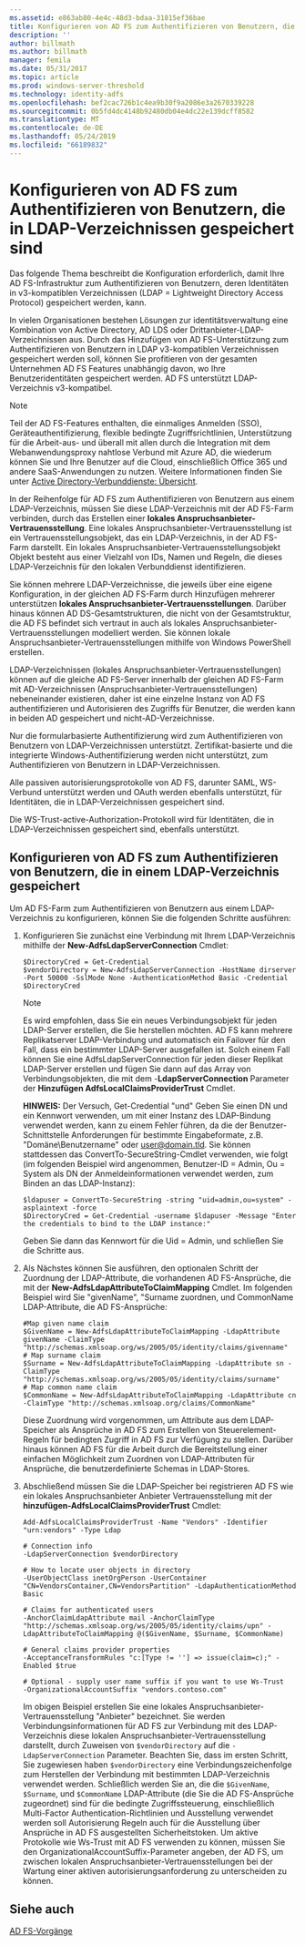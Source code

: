 ```yaml
---
ms.assetid: e863ab80-4e4c-48d3-bdaa-31815ef36bae
title: Konfigurieren von AD FS zum Authentifizieren von Benutzern, die in LDAP-Verzeichnissen gespeichert sind
description: ''
author: billmath
ms.author: billmath
manager: femila
ms.date: 05/31/2017
ms.topic: article
ms.prod: windows-server-threshold
ms.technology: identity-adfs
ms.openlocfilehash: bef2cac726b1c4ea9b30f9a2086e3a2670339228
ms.sourcegitcommit: 0b5fd4dc4148b92480db04e4dc22e139dcff8582
ms.translationtype: MT
ms.contentlocale: de-DE
ms.lasthandoff: 05/24/2019
ms.locfileid: "66189832"
---
```

# <a name="configure-ad-fs-to-authenticate-users-stored-in-ldap-directories"></a>Konfigurieren von AD FS zum Authentifizieren von Benutzern, die in LDAP-Verzeichnissen gespeichert sind

Das folgende Thema beschreibt die Konfiguration erforderlich, damit Ihre AD FS-Infrastruktur zum Authentifizieren von Benutzern, deren Identitäten in v3-kompatiblen Verzeichnissen (LDAP = Lightweight Directory Access Protocol) gespeichert werden, kann.

In vielen Organisationen bestehen Lösungen zur identitätsverwaltung eine Kombination von Active Directory, AD LDS oder Drittanbieter-LDAP-Verzeichnissen aus. Durch das Hinzufügen von AD FS-Unterstützung zum Authentifizieren von Benutzern in LDAP v3-kompatiblen Verzeichnissen gespeichert werden soll, können Sie profitieren von der gesamten Unternehmen AD FS Features unabhängig davon, wo Ihre Benutzeridentitäten gespeichert werden. AD FS unterstützt LDAP-Verzeichnis v3-kompatibel.

> [!NOTE]
> Teil der AD FS-Features enthalten, die einmaliges Anmelden (SSO), Geräteauthentifizierung, flexible bedingte Zugriffsrichtlinien, Unterstützung für die Arbeit-aus- und überall mit allen durch die Integration mit dem Webanwendungsproxy nahtlose Verbund mit Azure AD, die wiederum können Sie und Ihre Benutzer auf die Cloud, einschließlich Office 365 und andere SaaS-Anwendungen zu nutzen.  Weitere Informationen finden Sie unter [Active Directory-Verbunddienste: Übersicht](../../ad-fs/AD-FS-2016-Overview.md).

In der Reihenfolge für AD FS zum Authentifizieren von Benutzern aus einem LDAP-Verzeichnis, müssen Sie diese LDAP-Verzeichnis mit der AD FS-Farm verbinden, durch das Erstellen einer **lokales Anspruchsanbieter-Vertrauensstellung**.  Eine lokales Anspruchsanbieter-Vertrauensstellung ist ein Vertrauensstellungsobjekt, das ein LDAP-Verzeichnis, in der AD FS-Farm darstellt. Ein lokales Anspruchsanbieter-Vertrauensstellungsobjekt Objekt besteht aus einer Vielzahl von IDs, Namen und Regeln, die dieses LDAP-Verzeichnis für den lokalen Verbunddienst identifizieren.

Sie können mehrere LDAP-Verzeichnisse, die jeweils über eine eigene Konfiguration, in der gleichen AD FS-Farm durch Hinzufügen mehrerer unterstützen **lokales Anspruchsanbieter-Vertrauensstellungen**. Darüber hinaus können AD DS-Gesamtstrukturen, die nicht von der Gesamtstruktur, die AD FS befindet sich vertraut in auch als lokales Anspruchsanbieter-Vertrauensstellungen modelliert werden. Sie können lokale Anspruchsanbieter-Vertrauensstellungen mithilfe von Windows PowerShell erstellen.

LDAP-Verzeichnissen (lokales Anspruchsanbieter-Vertrauensstellungen) können auf die gleiche AD FS-Server innerhalb der gleichen AD FS-Farm mit AD-Verzeichnissen (Anspruchsanbieter-Vertrauensstellungen) nebeneinander existieren, daher ist eine einzelne Instanz von AD FS authentifizieren und Autorisieren des Zugriffs für Benutzer, die werden kann in beiden AD gespeichert und nicht-AD-Verzeichnisse.

Nur die formularbasierte Authentifizierung wird zum Authentifizieren von Benutzern von LDAP-Verzeichnissen unterstützt. Zertifikat-basierte und die integrierte Windows-Authentifizierung werden nicht unterstützt, zum Authentifizieren von Benutzern in LDAP-Verzeichnissen.

Alle passiven autorisierungsprotokolle von AD FS, darunter SAML, WS-Verbund unterstützt werden und OAuth werden ebenfalls unterstützt, für Identitäten, die in LDAP-Verzeichnissen gespeichert sind.

Die WS-Trust-active-Authorization-Protokoll wird für Identitäten, die in LDAP-Verzeichnissen gespeichert sind, ebenfalls unterstützt.

## <a name="configure-ad-fs-to-authenticate-users-stored-in-an-ldap-directory"></a>Konfigurieren von AD FS zum Authentifizieren von Benutzern, die in einem LDAP-Verzeichnis gespeichert
Um AD FS-Farm zum Authentifizieren von Benutzern aus einem LDAP-Verzeichnis zu konfigurieren, können Sie die folgenden Schritte ausführen:

1.  Konfigurieren Sie zunächst eine Verbindung mit Ihrem LDAP-Verzeichnis mithilfe der **New-AdfsLdapServerConnection** Cmdlet:

    ```
    $DirectoryCred = Get-Credential
    $vendorDirectory = New-AdfsLdapServerConnection -HostName dirserver -Port 50000 -SslMode None -AuthenticationMethod Basic -Credential $DirectoryCred
    ```

    > [!NOTE]
    > Es wird empfohlen, dass Sie ein neues Verbindungsobjekt für jeden LDAP-Server erstellen, die Sie herstellen möchten. AD FS kann mehrere Replikatserver LDAP-Verbindung und automatisch ein Failover für den Fall, dass ein bestimmter LDAP-Server ausgefallen ist. Solch einem Fall können Sie eine AdfsLdapServerConnection für jeden dieser Replikat LDAP-Server erstellen und fügen Sie dann auf das Array von Verbindungsobjekten, die mit dem -**LdapServerConnection** Parameter der  **Hinzufügen AdfsLocalClaimsProviderTrust** Cmdlet.

    **HINWEIS:** Der Versuch, Get-Credential "und" Geben Sie einen DN und ein Kennwort verwenden, um mit einer Instanz des LDAP-Bindung verwendet werden, kann zu einem Fehler führen, da die der Benutzer-Schnittstelle Anforderungen für bestimmte Eingabeformate, z.B. "Domäne\Benutzername" oder user@domain.tld. Sie können stattdessen das ConvertTo-SecureString-Cmdlet verwenden, wie folgt (im folgenden Beispiel wird angenommen, Benutzer-ID = Admin, Ou = System als DN der Anmeldeinformationen verwendet werden, zum Binden an das LDAP-Instanz):

    ```
    $ldapuser = ConvertTo-SecureString -string "uid=admin,ou=system" -asplaintext -force
    $DirectoryCred = Get-Credential -username $ldapuser -Message "Enter the credentials to bind to the LDAP instance:"
    ```

    Geben Sie dann das Kennwort für die Uid = Admin, und schließen Sie die Schritte aus.

2.  Als Nächstes können Sie ausführen, den optionalen Schritt der Zuordnung der LDAP-Attribute, die vorhandenen AD FS-Ansprüche, die mit der **New-AdfsLdapAttributeToClaimMapping** Cmdlet. Im folgenden Beispiel wird Sie "givenName", "Surname zuordnen, und CommonName LDAP-Attribute, die AD FS-Ansprüche:

    ```
    #Map given name claim
    $GivenName = New-AdfsLdapAttributeToClaimMapping -LdapAttribute givenName -ClaimType "http://schemas.xmlsoap.org/ws/2005/05/identity/claims/givenname"
    # Map surname claim
    $Surname = New-AdfsLdapAttributeToClaimMapping -LdapAttribute sn -ClaimType "http://schemas.xmlsoap.org/ws/2005/05/identity/claims/surname"
    # Map common name claim
    $CommonName = New-AdfsLdapAttributeToClaimMapping -LdapAttribute cn -ClaimType "http://schemas.xmlsoap.org/claims/CommonName"
    ```

    Diese Zuordnung wird vorgenommen, um Attribute aus dem LDAP-Speicher als Ansprüche in AD FS zum Erstellen von Steuerelement-Regeln für bedingten Zugriff in AD FS zur Verfügung zu stellen. Darüber hinaus können AD FS für die Arbeit durch die Bereitstellung einer einfachen Möglichkeit zum Zuordnen von LDAP-Attributen für Ansprüche, die benutzerdefinierte Schemas in LDAP-Stores.

3.  Abschließend müssen Sie die LDAP-Speicher bei registrieren AD FS wie ein lokales Anspruchsanbieter Anbieter Vertrauensstellung mit der **hinzufügen-AdfsLocalClaimsProviderTrust** Cmdlet:

    ```
    Add-AdfsLocalClaimsProviderTrust -Name "Vendors" -Identifier "urn:vendors" -Type Ldap

    # Connection info
    -LdapServerConnection $vendorDirectory 

    # How to locate user objects in directory
    -UserObjectClass inetOrgPerson -UserContainer "CN=VendorsContainer,CN=VendorsPartition" -LdapAuthenticationMethod Basic 

    # Claims for authenticated users
    -AnchorClaimLdapAttribute mail -AnchorClaimType "http://schemas.xmlsoap.org/ws/2005/05/identity/claims/upn" -LdapAttributeToClaimMapping @($GivenName, $Surname, $CommonName) 

    # General claims provider properties
    -AcceptanceTransformRules "c:[Type != ''] => issue(claim=c);" -Enabled $true 

    # Optional - supply user name suffix if you want to use Ws-Trust
    -OrganizationalAccountSuffix "vendors.contoso.com"

    ```

    Im obigen Beispiel erstellen Sie eine lokales Anspruchsanbieter-Vertrauensstellung "Anbieter" bezeichnet. Sie werden Verbindungsinformationen für AD FS zur Verbindung mit des LDAP-Verzeichnis diese lokalen Anspruchsanbieter-Vertrauensstellung darstellt, durch Zuweisen von `$vendorDirectory` auf die `-LdapServerConnection` Parameter. Beachten Sie, dass im ersten Schritt, Sie zugewiesen haben `$vendorDirectory` eine Verbindungszeichenfolge zum Herstellen der Verbindung mit bestimmten LDAP-Verzeichnis verwendet werden. Schließlich werden Sie an, die die `$GivenName`, `$Surname`, und `$CommonName` LDAP-Attribute (die Sie die AD FS-Ansprüche zugeordnet) sind für die bedingte Zugriffssteuerung, einschließlich Multi-Factor Authentication-Richtlinien und Ausstellung verwendet werden soll Autorisierung Regeln auch für die Ausstellung über Ansprüche in AD FS ausgestellten Sicherheitstoken. Um aktive Protokolle wie Ws-Trust mit AD FS verwenden zu können, müssen Sie den OrganizationalAccountSuffix-Parameter angeben, der AD FS, um zwischen lokalen Anspruchsanbieter-Vertrauensstellungen bei der Wartung einer aktiven autorisierungsanforderung zu unterscheiden zu können.

## <a name="see-also"></a>Siehe auch
[AD FS-Vorgänge](../../ad-fs/AD-FS-2016-Operations.md)


